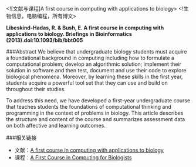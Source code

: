 <![文献与课程]A first course in computing with applications to biology>
<!生物信息，电脑编程，所有博文>

**Libeskind-Hadas, R. & Bush, E. A first course in computing with applications to biology. Briefings in Bioinformatics (2013).doi:10.1093/bib/bbt005**

###Abstract
We believe that undergraduate biology students must acquire a foundational background in computing including how to formulate a computational problem; develop an algorithmic solution; implement their solution in software and then test, document and use their code to explore biological phenomena. Moreover, by learning these skills in the first year, students acquire a powerful tool set that they can use and build on throughout their studies.

To address this need, we have developed a first-year undergraduate course that teaches students the foundations of computational thinking and programming in the context of problems in biology. This article describes the structure and content of the course and summarizes assessment data on both affective and learning outcomes. 

###相关链接
* 文献：[A first course in computing with applications to biology](http://bib.oxfordjournals.org/content/early/2013/02/28/bib.bbt005.full)
* 课程：[A First Course in Computing for Biologists ](https://www.cs.hmc.edu/twiki/bin/view/CS6/CS5GreenSite)